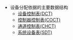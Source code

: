 - 设备分配依据的主要数据结构
	- [设备控制表(DCT)](设备控制表(DCT).md)
	- [控制器控制表(COCT)](控制器控制表(COCT).md)
	- [通道控制表(CHCT)](通道控制表(CHCT).md)
	- [系统设备表(SDT)](系统设备表(SDT).md)